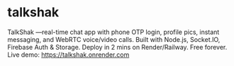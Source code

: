 # talkshak
TalkShak —real-time chat app with phone OTP login, profile pics, instant messaging, and WebRTC voice/video calls. Built with Node.js, Socket.IO, Firebase Auth &amp; Storage. Deploy in 2 mins on Render/Railway. Free forever. Live demo: https://talkshak.onrender.com

